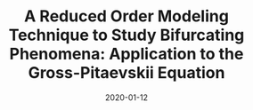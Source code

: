 ---
title: "A Reduced Order Modeling Technique to Study Bifurcating Phenomena: Application to the Gross-Pitaevskii Equation"
collection: publications
permalink: /publication/2020-01-12-A-Reduced-Order-Modeling-Technique-to-Study-Bifurcating-Phenomena-Application-to-the-Gross-Pitaevskii-Equation
date: 2020-01-12
item: 6
venue: 'SIAM Journal on Scientific Computing'
paperurl: 'https://doi.org/10.1137/20M1313106'
authors: 'F. Pichi, A. Quaini, G. Rozza'
pubsource: 'journal'
---